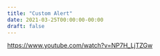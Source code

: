 ```yaml
---
title: "Custom Alert"
date: 2021-03-25T00:00:00-00:00
draft: false
---
```

https://www.youtube.com/watch?v=NP7H_LjTZGw
